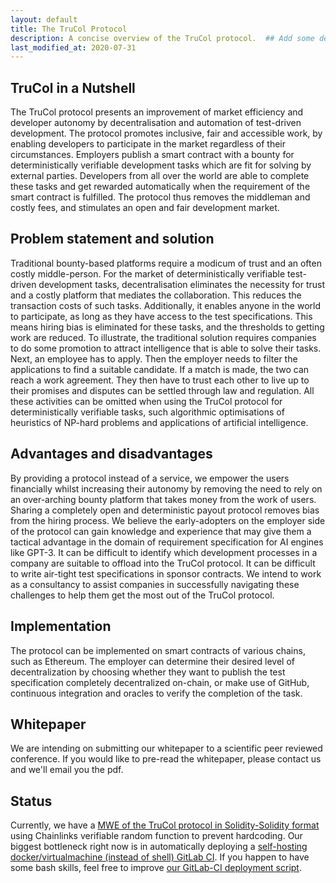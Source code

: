 ```yaml
---
layout: default
title: The TruCol Protocol
description: A concise overview of the TruCol protocol.  ## Add some description info
last_modified_at: 2020-07-31
---
```


## TruCol in a Nutshell

The TruCol protocol presents an improvement of market efficiency and developer autonomy by decentralisation and automation of test-driven development. The protocol promotes inclusive, fair and accessible work, by
enabling developers to participate in the market regardless of their circumstances. Employers publish a smart contract with a bounty for deterministically verifiable development tasks which are fit for solving by external parties. Developers from all over the world are able to complete these tasks and get rewarded automatically when the requirement of the smart contract is fulfilled. The protocol thus removes the middleman and costly fees, and stimulates an open and fair development market.


## Problem statement and solution

Traditional bounty-based platforms require a modicum of trust and an often costly middle-person. For the market of deterministically verifiable test-driven development tasks, decentralisation eliminates the necessity for trust and a costly platform that mediates the collaboration. This reduces the transaction costs of such tasks. Additionally, it enables anyone in the world to participate, as long as they have access to the test specifications.
This means hiring bias is eliminated for these tasks, and the thresholds to getting work are reduced. To illustrate, the traditional solution requires companies to do some promotion to attract intelligence that is able to solve
their tasks. Next, an employee has to apply. Then the employer needs to filter the applications to find a suitable candidate. If a match is made, the two can reach a work agreement. They then have to trust each other to live up to their promises and disputes can be settled through law and regulation. All these activities can be omitted when using the TruCol protocol for deterministically verifiable tasks, such algorithmic optimisations of heuristics of NP-hard problems and applications of artificial intelligence.


## Advantages and disadvantages

By providing a protocol instead of a service, we empower the users financially whilst increasing their autonomy by removing the need to rely on an over-arching bounty platform that takes money from the work of users. Sharing a completely open and deterministic payout protocol removes bias from the hiring process. We believe the early-adopters on the employer side of the protocol can gain knowledge and experience that may give them a tactical advantage in the domain of requirement specification for AI engines like GPT-3. It can be difficult to identify which development processes in a company are suitable to offload into the TruCol protocol. It can be difficult to write air-tight test specifications in sponsor contracts. We intend to work as a consultancy to assist companies in successfully navigating these challenges to help them get the most out of the TruCol protocol.

## Implementation

The protocol can be implemented on smart contracts of various chains, such as Ethereum. The employer can determine their desired level of decentralization by choosing whether they want to publish the test specification completely decentralized on-chain, or make use of GitHub, continuous integration and oracles to verify the completion of the task.

## Whitepaper
We are intending on submitting our whitepaper to a scientific peer reviewed conference. If you would like to pre-read the whitepaper, please contact us and we'll email you the pdf.

## Status
Currently, we have a [MWE of the TruCol protocol in Solidity-Solidity format](https://github.com/TruCol/TruCol) using Chainlinks verifiable random function to prevent hardcoding. Our biggest bottleneck right now is in automatically deploying a [self-hosting docker/virtualmachine (instead of shell) GitLab CI](https://github.com/TruCol/Self-host-GitLab-CI-for-GitHub/issues/100). If you happen to have some bash skills, feel free to improve [our GitLab-CI deployment script](https://github.com/TruCol/Self-host-GitLab-CI-for-GitHub).